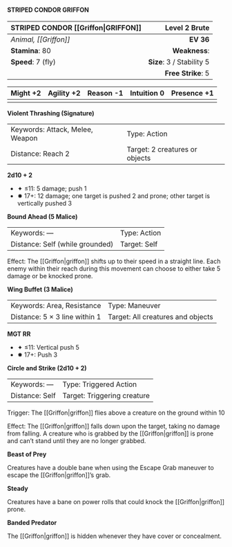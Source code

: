 #### STRIPED CONDOR GRIFFON

| STRIPED CONDOR [[Griffon\|GRIFFON]] |         **Level 2 Brute** |
| :---------------------------------- | ------------------------: |
| *Animal, [[Griffon]]*               |                 **EV 36** |
| **Stamina**: 80                     |             **Weakness**: |
| **Speed**: 7 (fly)                  | **Size**: 3 / Stability 5 |
|                                     |        **Free Strike**: 5 |

| **Might** +2 | **Agility** +2 | **Reason** -1 | **Intuition** 0 | **Presence** +1 |
| ------------ | -------------- | ------------- | --------------- | --------------- |
|              |                |               |                 |                 |

**Violent Thrashing (Signature)**

|                                 |                                |
| :------------------------------ | :----------------------------- |
| Keywords: Attack, Melee, Weapon | Type: Action                   |
| Distance: Reach 2               | Target: 2 creatures or objects |

**2d10 + 2**

- ✦ ≤11: 5 damage; push 1
- ✸ 17+: 12 damage; one target is pushed 2 and prone; other target is vertically pushed 3

**Bound Ahead (5 Malice)**

|                                 |              |
| :------------------------------ | :----------- |
| Keywords: —                     | Type: Action |
| Distance: Self (while grounded) | Target: Self |

Effect: The [[Griffon|griffon]] shifts up to their speed in a straight line. Each enemy within their reach during this movement can choose to either take 5 damage or be knocked prone.

**Wing Buffet (3 Malice)**

|                               |                                   |
| :---------------------------- | :-------------------------------- |
| Keywords: Area, Resistance    | Type: Maneuver                    |
| Distance: 5 × 3 line within 1 | Target: All creatures and objects |

**MGT RR**

- ✦ ≤11: Vertical push 5
- ✸ 17+: Push 3

**Circle and Strike (2d10 + 2)**

|                |                             |
| :------------- | :-------------------------- |
| Keywords: —    | Type: Triggered Action      |
| Distance: Self | Target: Triggering creature |

Trigger: The [[Griffon|griffon]] flies above a creature on the ground within 10

Effect: The [[Griffon|griffon]] falls down upon the target, taking no damage from falling. A creature who is grabbed by the [[Griffon|griffon]] is prone and can’t stand until they are no longer grabbed.

**Beast of Prey**

Creatures have a double bane when using the Escape Grab maneuver to escape the [[Griffon|griffon]]’s grab.

**Steady**

Creatures have a bane on power rolls that could knock the [[Griffon|griffon]] prone.

**Banded Predator**

The [[Griffon|griffon]] is hidden whenever they have cover or concealment.
